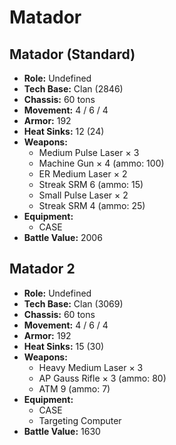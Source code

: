 # Matador
## Matador (Standard)
- **Role:** Undefined
- **Tech Base:** Clan (2846)
- **Chassis:** 60 tons
- **Movement:** 4 / 6 / 4
- **Armor:** 192
- **Heat Sinks:** 12 (24)
- **Weapons:**
  - Medium Pulse Laser × 3
  - Machine Gun × 4 (ammo: 100)
  - ER Medium Laser × 2
  - Streak SRM 6 (ammo: 15)
  - Small Pulse Laser × 2
  - Streak SRM 4 (ammo: 25)
- **Equipment:**
  - CASE
- **Battle Value:** 2006

## Matador 2
- **Role:** Undefined
- **Tech Base:** Clan (3069)
- **Chassis:** 60 tons
- **Movement:** 4 / 6 / 4
- **Armor:** 192
- **Heat Sinks:** 15 (30)
- **Weapons:**
  - Heavy Medium Laser × 3
  - AP Gauss Rifle × 3 (ammo: 80)
  - ATM 9 (ammo: 7)
- **Equipment:**
  - CASE
  - Targeting Computer
- **Battle Value:** 1630

